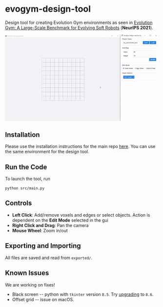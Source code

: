 # evogym-design-tool
Design tool for creating Evolution Gym environments as seen in [Evolution Gym: A Large-Scale Benchmark for Evolving Soft Robots](https://evolutiongym.github.io/) (**NeurIPS 2021**).

![teaser](images/teaser.gif)


## Installation
Please use the installation instructions for the main repo [here](https://github.com/EvolutionGym/evogym). You can use the same environment for the design tool.

## Run the Code

To launch the tool, run

```
python src/main.py
```

## Controls

- **Left Click**: Add/remove voxels and edges or select objects. Action is dependent on the **Edit Mode** selected in the gui
- **Right Click and Drag**: Pan the camera
-  **Mouse Wheel**: Zoom in/out

## Exporting and Importing

All files are saved and read from `exported/`.

## Known Issues

We are working on fixes!

* Black screen -- python with `tkinter` version `8.5`. Try [upgrading](https://stackoverflow.com/questions/65910347/python-not-using-tkinter-8-6-installed-with-homebrew-on-mac) to `8.6`.
* Offset grid -- issue on macOS.
